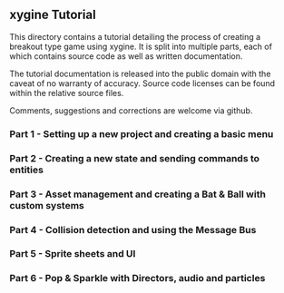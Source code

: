 xygine Tutorial
---------------

This directory contains a tutorial detailing the process of
creating a breakout type game using xygine. It is split into
multiple parts, each of which contains source code as well
as written documentation.

The tutorial documentation is released into the public domain
with the caveat of no warranty of accuracy. Source code licenses
can be found within the relative source files.

Comments, suggestions and corrections are welcome via github.

### Part 1 - Setting up a new project and creating a basic menu
### Part 2 - Creating a new state and sending commands to entities
### Part 3 - Asset management and creating a Bat & Ball with custom systems
### Part 4 - Collision detection and using the Message Bus
### Part 5 - Sprite sheets and UI
### Part 6 - Pop & Sparkle with Directors, audio and particles
